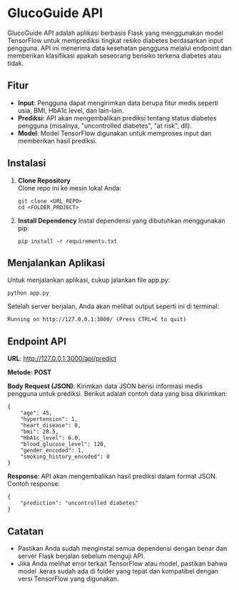 # GlucoGuide API

GlucoGuide API adalah aplikasi berbasis Flask yang menggunakan model TensorFlow untuk memprediksi tingkat resiko diabetes berdasarkan input pengguna. API ini menerima data kesehatan pengguna melalui endpoint dan memberikan klasifikasi apakah seseorang berisiko terkena diabetes atau tidak.

## Fitur

- **Input**: Pengguna dapat mengirimkan data berupa fitur medis seperti usia, BMI, HbA1c level, dan lain-lain.
- **Prediksi**: API akan mengembalikan prediksi tentang status diabetes pengguna (misalnya, "uncontrolled diabetes", "at risk", dll).
- **Model**: Model TensorFlow digunakan untuk memproses input dan memberikan hasil prediksi.

## Instalasi

1. **Clone Repository**  
   Clone repo ini ke mesin lokal Anda:
   ```
   git clone <URL_REPO>
   cd <FOLDER_PROJECT>
2. **Install Dependency**
   Instal dependensi yang dibutuhkan menggunakan pip:
   ```
   pip install -r requirements.txt

## Menjalankan Aplikasi
Untuk menjalankan aplikasi, cukup jalankan file app.py:
```
python app.py
```
Setelah server berjalan, Anda akan melihat output seperti ini di terminal:
```
Running on http://127.0.0.1:3000/ (Press CTRL+C to quit)
```
## Endpoint API
**URL**: http://127.0.0.1:3000/api/predict

**Metode**: **POST**

**Body Request (JSON)**: Kirimkan data JSON berisi informasi medis pengguna untuk prediksi. Berikut adalah contoh data yang bisa dikirimkan:
```
{
    "age": 45,
    "hypertension": 1,
    "heart_disease": 0,
    "bmi": 28.5,
    "HbA1c_level": 6.0,
    "blood_glucose_level": 120,
    "gender_encoded": 1,
    "smoking_history_encoded": 0
}
```
**Response**: API akan mengembalikan hasil prediksi dalam format JSON. Contoh response:
```
{
    "prediction": "uncontrolled diabetes"
}
```
## Catatan
- Pastikan Anda sudah menginstal semua dependensi dengan benar dan server Flask berjalan sebelum menguji API.
- Jika Anda melihat error terkait TensorFlow atau model, pastikan bahwa model .keras sudah ada di folder yang tepat dan kompatibel dengan versi TensorFlow yang digunakan.
